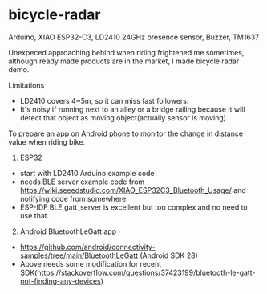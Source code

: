 # bicycle-radar
Arduino, XIAO ESP32-C3, LD2410 24GHz presence sensor, Buzzer, TM1637

Unexpeced approaching behind when riding frightened me sometimes, although ready made products are in the market, I made bicycle radar demo.  

Limitations 

- LD2410 covers 4~5m, so it can miss fast followers.
- It's noisy if running next to an alley or a bridge railing because it will detect that object as moving object(actually sensor is moving).  

To prepare an app on Android phone to monitor the change in distance value when riding bike.

1) ESP32
- start with LD2410 Arduino example code 
- needs BLE server example code from https://wiki.seeedstudio.com/XIAO_ESP32C3_Bluetooth_Usage/ and notifying code from somewhere. 
- ESP-IDF BLE gatt_server is excellent but too complex and no need to use that. 

2) Android BluetoothLeGatt app
- https://github.com/android/connectivity-samples/tree/main/BluetoothLeGatt (Android SDK 28) 
- Above needs some modification for recent SDK(https://stackoverflow.com/questions/37423199/bluetooth-le-gatt-not-finding-any-devices)

